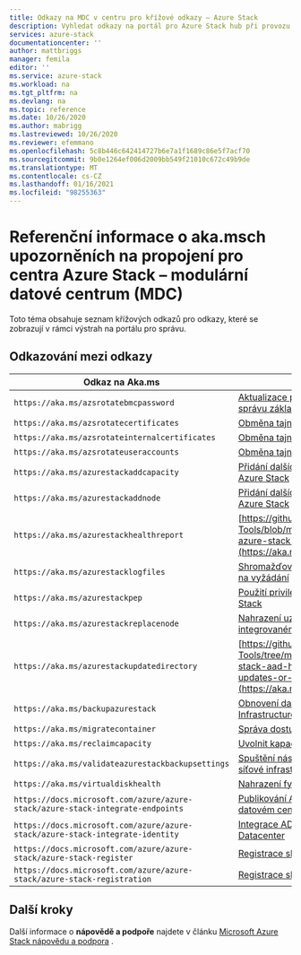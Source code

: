 ```yaml
---
title: Odkazy na MDC v centru pro křížové odkazy – Azure Stack
description: Vyhledat odkazy na portál pro Azure Stack hub při provozu z modulárního datového centra (MDC).
services: azure-stack
documentationcenter: ''
author: mattbriggs
manager: femila
editor: ''
ms.service: azure-stack
ms.workload: na
ms.tgt_pltfrm: na
ms.devlang: na
ms.topic: reference
ms.date: 10/26/2020
ms.author: mabrigg
ms.lastreviewed: 10/26/2020
ms.reviewer: efemmano
ms.openlocfilehash: 5c8b446c642414727b6e7a1f1689c86e5f7acf70
ms.sourcegitcommit: 9b0e1264ef006d2009bb549f21010c672c49b9de
ms.translationtype: MT
ms.contentlocale: cs-CZ
ms.lasthandoff: 01/16/2021
ms.locfileid: "98255363"
---
```

# <a name="alerts-akams-link-reference-for-azure-stack-hub---modular-data-center-mdc"></a>Referenční informace o aka.msch upozorněních na propojení pro centra Azure Stack – modulární datové centrum (MDC)

Toto téma obsahuje seznam křížových odkazů pro odkazy, které se zobrazují v rámci výstrah na portálu pro správu. 

## <a name="link-cross-reference"></a>Odkazování mezi odkazy

| Odkaz na Aka.ms | Článek |
| --- | --- |
| `https://aka.ms/azsrotatebmcpassword` | [Aktualizace přihlašovacích údajů řadiče pro správu základní desky (BMC)](../../operator/azure-stack-rotate-secrets.md#update-the-bmc-credential) |
| `https://aka.ms/azsrotatecertificates` | [Obměna tajných klíčů ve službě Azure Stack](../../operator/azure-stack-rotate-secrets.md) |
| `https://aka.ms/azsrotateinternalcertificates` | [Obměna tajných klíčů ve službě Azure Stack](../../operator/azure-stack-rotate-secrets.md) |
| `https://aka.ms/azsrotateuseraccounts` | [Obměna tajných klíčů ve službě Azure Stack](../../operator/azure-stack-rotate-secrets.md) |
| `https://aka.ms/azurestackaddcapacity` | [Přidání dalších uzlů jednotek škálování ve službě Azure Stack](../../operator/azure-stack-add-scale-node.md) |
| `https://aka.ms/azurestackaddnode` | [Přidání dalších uzlů jednotek škálování ve službě Azure Stack](../../operator/azure-stack-add-scale-node.md) |
| `https://aka.ms/azurestackhealthreport` | [https://github.com/Azure/AzureStack-Tools/blob/master/Identity/README.md#retrieve-azure-stack-identity-health-report](https://aka.ms/aa708dy) |
| `https://aka.ms/azurestacklogfiles` | [Shromažďovat protokoly diagnostiky Azure Stack na vyžádání](../../operator/diagnostic-log-collection.md) |
| `https://aka.ms/azurestackpep` | [Použití privilegovaného koncového bodu v Azure Stack](../../operator/azure-stack-privileged-endpoint.md) |
| `https://aka.ms/azurestackreplacenode` | [Nahrazení uzlu jednotky škálování v integrovaném systému Azure Stack](../../operator/azure-stack-replace-node.md) |
| `https://aka.ms/azurestackupdatedirectory` | [https://github.com/Azure/AzureStack-Tools/tree/master/Identity#updating-the-azure-stack-aad-home-directory-after-installing-updates-or-new-resource-providers](https://aka.ms/aa700j2) |
| `https://aka.ms/backupazurestack` | [Obnovení dat v Azure Stack pomocí služby Infrastructure Backup](../../operator/azure-stack-backup-infrastructure-backup.md) |
| `https://aka.ms/migratecontainer` | [Správa dostupného místa](../../operator/azure-stack-manage-storage-shares.md#manage-available-space) |
| `https://aka.ms/reclaimcapacity` | [Uvolnit kapacitu](../../operator/azure-stack-manage-storage-shares.md#reclaim-capacity) |
| `https://aka.ms/validateazurestackbackupsettings` | [Spuštění nástroje pro ověření pro otestování síťové infrastruktury](../../operator/azure-stack-diagnostic-test.md#run-validation-tool-to-test-infrastructure-backup-settings) |
| `https://aka.ms/virtualdiskhealth` | [Nahrazení fyzického disku v Azure Stack](../../operator/azure-stack-replace-disk.md) |
| `https://docs.microsoft.com/azure/azure-stack/azure-stack-integrate-endpoints` | [Publikování Azure Stackch služeb ve vašem datovém centru](../../operator/azure-stack-integrate-endpoints.md) |
| `https://docs.microsoft.com/azure/azure-stack/azure-stack-integrate-identity` | [Integrace AD FS identity s vaším Azure Stack Datacenter](../../operator/azure-stack-integrate-identity.md) |
| `https://docs.microsoft.com/azure/azure-stack/azure-stack-register` | [Registrace služby Azure Stack v Azure](../../operator/azure-stack-registration.md) |
| `https://docs.microsoft.com/azure/azure-stack/azure-stack-registration` | [Registrace služby Azure Stack v Azure](../../operator/azure-stack-registration.md) |

## <a name="next-steps"></a>Další kroky

Další informace o **nápovědě a podpoře** najdete v článku [Microsoft Azure Stack nápovědu a podpora](../../operator/azure-stack-help-and-support-overview.md) .